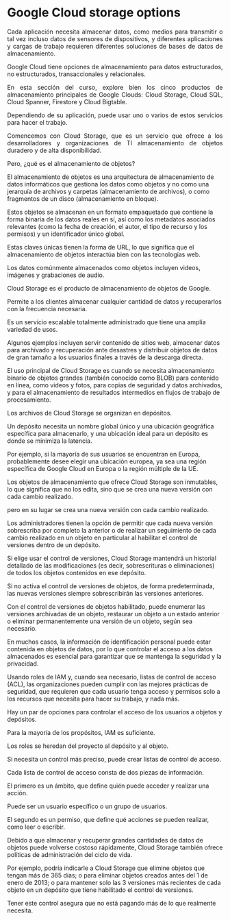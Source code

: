 # Google Cloud storage options

<p align="justify">
    Cada aplicación necesita almacenar datos, como medios para transmitir o tal vez incluso datos de sensores de dispositivos, y diferentes aplicaciones y cargas de trabajo requieren diferentes soluciones de bases de datos de almacenamiento.
</p>

<p align="justify">
Google Cloud tiene opciones de almacenamiento para datos estructurados, no estructurados, transaccionales y relacionales.
</p>

<p align="justify">
En esta sección del curso, explore bien los cinco productos de almacenamiento principales de Google Clouds: Cloud Storage, Cloud SQL, Cloud Spanner, Firestore y Cloud Bigtable.
</p>


<p align="justify">
Dependiendo de su aplicación, puede usar uno o varios de estos servicios para hacer el trabajo.
</p>

<p align="justify">
Comencemos con Cloud Storage, que es un servicio que ofrece a los desarrolladores y organizaciones de TI almacenamiento de objetos duradero y de alta disponibilidad.

Pero, ¿qué es el almacenamiento de objetos?

El almacenamiento de objetos es una arquitectura de almacenamiento de datos informáticos que gestiona los datos como objetos y no como una jerarquía de archivos y carpetas (almacenamiento de archivos), o como fragmentos de un disco (almacenamiento en bloque).

Estos objetos se almacenan en un formato empaquetado que contiene la forma binaria de los datos reales en sí, así como los metadatos asociados relevantes (como la fecha de creación, el autor, el tipo de recurso y los permisos) y un identificador único global.

Estas claves únicas tienen la forma de URL, lo que significa que el almacenamiento de objetos interactúa bien con las tecnologías web.


Los datos comúnmente almacenados como objetos incluyen videos, imágenes y grabaciones de audio.


Cloud Storage es el producto de almacenamiento de objetos de Google.


Permite a los clientes almacenar cualquier cantidad de datos y recuperarlos con la frecuencia necesaria.


Es un servicio escalable totalmente administrado que tiene una amplia variedad de usos.


Algunos ejemplos incluyen servir contenido de sitios web, almacenar datos para archivado y recuperación ante desastres y distribuir objetos de datos de gran tamaño a los usuarios finales a través de la descarga directa.


El uso principal de Cloud Storage es cuando se necesita almacenamiento binario de objetos grandes (también conocido como BLOB) para contenido en línea, como videos y fotos, para copias de seguridad y datos archivados, y para el almacenamiento de resultados intermedios en flujos de trabajo de procesamiento.


Los archivos de Cloud Storage se organizan en depósitos.


Un depósito necesita un nombre global único y una ubicación geográfica específica para almacenarlo, y una ubicación ideal para un depósito es donde se minimiza la latencia.


Por ejemplo, si la mayoría de sus usuarios se encuentran en Europa, probablemente desee elegir una ubicación europea, ya sea una región específica de Google Cloud en Europa o la región múltiple de la UE.


Los objetos de almacenamiento que ofrece Cloud Storage son inmutables, lo que significa que no los edita, sino que se crea una nueva versión con cada cambio realizado.


pero en su lugar se crea una nueva versión con cada cambio realizado.


Los administradores tienen la opción de permitir que cada nueva versión sobrescriba por completo la anterior o de realizar un seguimiento de cada cambio realizado en un objeto en particular al habilitar el control de versiones dentro de un depósito.


Si elige usar el control de versiones, Cloud Storage mantendrá un historial detallado de las modificaciones (es decir, sobrescrituras o eliminaciones) de todos los objetos contenidos en ese depósito.


Si no activa el control de versiones de objetos, de forma predeterminada, las nuevas versiones siempre sobrescribirán las versiones anteriores.


Con el control de versiones de objetos habilitado, puede enumerar las versiones archivadas de un objeto, restaurar un objeto a un estado anterior o eliminar permanentemente una versión de un objeto, según sea necesario.


En muchos casos, la información de identificación personal puede estar contenida en objetos de datos, por lo que controlar el acceso a los datos almacenados es esencial para garantizar que se mantenga la seguridad y la privacidad.


Usando roles de IAM y, cuando sea necesario, listas de control de acceso (ACL), las organizaciones pueden cumplir con las mejores prácticas de seguridad, que requieren que cada usuario tenga acceso y permisos solo a los recursos que necesita para hacer su trabajo, y nada más.


Hay un par de opciones para controlar el acceso de los usuarios a objetos y depósitos.


Para la mayoría de los propósitos, IAM es suficiente.


Los roles se heredan del proyecto al depósito y al objeto.


Si necesita un control más preciso, puede crear listas de control de acceso.


Cada lista de control de acceso consta de dos piezas de información.


El primero es un ámbito, que define quién puede acceder y realizar una acción.


Puede ser un usuario específico o un grupo de usuarios.


El segundo es un permiso, que define qué acciones se pueden realizar, como leer o escribir.


Debido a que almacenar y recuperar grandes cantidades de datos de objetos puede volverse costoso rápidamente, Cloud Storage también ofrece políticas de administración del ciclo de vida.


Por ejemplo, podría indicarle a Cloud Storage que elimine objetos que tengan más de 365 días; o para eliminar objetos creados antes del 1 de enero de 2013; o para mantener solo las 3 versiones más recientes de cada objeto en un depósito que tiene habilitado el control de versiones.


Tener este control asegura que no está pagando más de lo que realmente necesita.
</p>